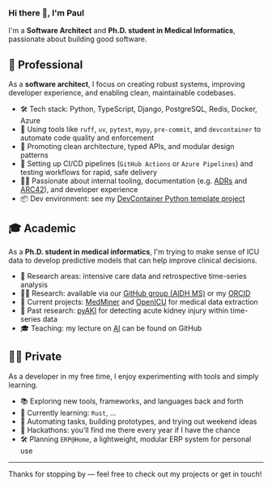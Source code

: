 ### Hi there 👋, I'm Paul

I'm a **Software Architect** and **Ph.D. student in Medical Informatics**, passionate about building good software.

## 💼 Professional

As a **software architect**, I focus on creating robust systems, improving developer experience, and enabling clean, maintainable codebases.

- 🛠️ Tech stack: Python, TypeScript, Django, PostgreSQL, Redis, Docker, Azure  
- 🧰 Using tools like `ruff`, `uv`, `pytest`, `mypy`, `pre-commit`, and `devcontainer` to automate code quality and enforcement  
- 🔄 Promoting clean architecture, typed APIs, and modular design patterns  
- 🚀 Setting up CI/CD pipelines (`GitHub Actions` or `Azure Pipelines`) and testing workflows for rapid, safe delivery  
- 🧑‍💻 Passionate about internal tooling, documentation (e.g. [ADRs](https://adr.github.io/) and [ARC42](https://docs.arc42.org/home/)), and developer experience  
- 📦 Dev environment: see my [DevContainer Python template project](https://github.com/Paul-B98/python-project-template)

## 🎓 Academic

As a **Ph.D. student in medical informatics**, I'm trying to make sense of ICU data to develop predictive models that can help improve clinical decisions.

- 🔬 Research areas: intensive care data and retrospective time-series analysis  
- 🧑‍🔬 Research: available via our [GitHub group (AIDH MS)](https://github.com/aidh-ms) or my [ORCID](https://orcid.org/0009-0002-8163-0989)  
- 🚧 Current projects: [MedMiner](https://github.com/aidh-ms/MedMiner) and [OpenICU](https://github.com/aidh-ms/OpenICU) for medical data extraction  
- 🧠 Past research: [pyAKI](https://github.com/aidh-ms/pyAKI) for detecting acute kidney injury within time-series data  
- 🎓 Teaching: my lecture on [AI](https://github.com/Paul-B98/wpf-ki) can be found on GitHub

## 🧑‍💻 Private

As a developer in my free time, I enjoy experimenting with tools and simply learning.

- 📚 Exploring new tools, frameworks, and languages back and forth  
- 📖 Currently learning: `Rust`, ...
- 🧪 Automating tasks, building prototypes, and trying out weekend ideas  
- 🏁 Hackathons: you’ll find me there every year if I have the chance  
- 🛠 Planning `ERP@Home`, a lightweight, modular ERP system for personal use


---
Thanks for stopping by — feel free to check out my projects or get in touch!